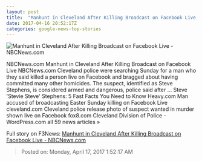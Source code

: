 ```yaml
---
layout: post
title:  "Manhunt in Cleveland After Killing Broadcast on Facebook Live - NBCNews.com"
date: 2017-04-16 20:52:17Z
categories: google-news-top-stories
---
```


![Manhunt in Cleveland After Killing Broadcast on Facebook Live - NBCNews.com](https://media1.s-nbcnews.com/j/newscms/2017_15/1966911/170416-steve-stephens-cpd_94d96f4cdba07eb02478ed40026c3e2b.nbcnews-fp-1200-800.jpg)

NBCNews.com Manhunt in Cleveland After Killing Broadcast on Facebook Live NBCNews.com Cleveland police were searching Sunday for a man who they said killed a person live on Facebook and bragged about having committed many other homicides. The suspect, identified as Steve Stephens, is considered armed and dangerous, police said after ... Steve 'Stevie Steve' Stephens: 5 Fast Facts You Need to Know Heavy.com Man accused of broadcasting Easter Sunday killing on Facebook Live cleveland.com Cleveland police release photo of suspect wanted in murder shown live on Facebook fox8.com Cleveland Division of Police - WordPress.com all 59 news articles »


Full story on F3News: [Manhunt in Cleveland After Killing Broadcast on Facebook Live - NBCNews.com](http://www.f3nws.com/n/2bX4hC)

> Posted on: Monday, April 17, 2017 1:52:17 AM
